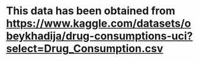 # This data has been obtained from https://www.kaggle.com/datasets/obeykhadija/drug-consumptions-uci?select=Drug_Consumption.csv